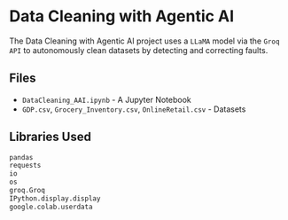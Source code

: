 # Data Cleaning with Agentic AI

The Data Cleaning with Agentic AI project uses a `LLaMA` model via the `Groq API` to autonomously clean datasets by detecting and correcting faults.

## Files

- `DataCleaning_AAI.ipynb` - A Jupyter Notebook
- `GDP.csv`, `Grocery_Inventory.csv`, `OnlineRetail.csv` - Datasets

## Libraries Used

```python
pandas
requests
io
os
groq.Groq
IPython.display.display
google.colab.userdata
```